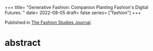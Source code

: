 +++
title= "Generative Fashion: Companion Planting Fashion's Digital Futures. "
date= 2022-08-05
draft= false
series= ["fashion"]
+++

Published in [The Fashion Studies Journal](https://www.fashionstudiesjournal.org/digital-engagement-c/2022/8/9/generative-fashion-companion-planting-fashions-digital-futures).


# abstract
